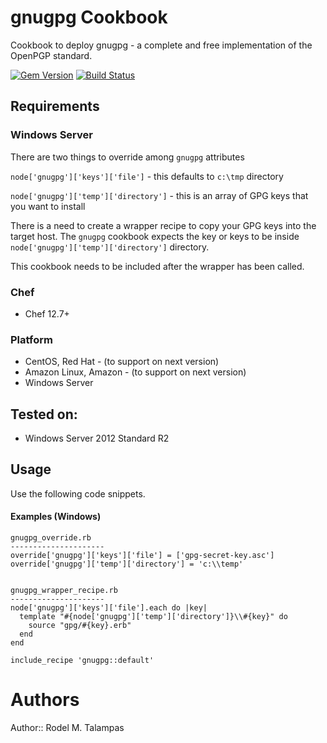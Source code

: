 # gnugpg Cookbook
Cookbook to deploy gnugpg - a complete and free implementation of the OpenPGP standard. 

[![Gem Version](https://badge.fury.io/rb/kitchen-vagrant.svg)](http://badge.fury.io/rb/kitchen-vagrant)
[![Build Status](https://travis-ci.org/rodel-talampas/gnugpg.svg?branch=master)](https://travis-ci.org/rodel-talampas/gnugpg)

## Requirements

### Windows Server

There are two things to override among `gnugpg` attributes

`node['gnugpg']['keys']['file']` - this defaults to `c:\tmp` directory

`node['gnugpg']['temp']['directory']` - this is an array of GPG keys that you want to install

There is a need to create a wrapper recipe to copy your GPG keys into the target host. The `gnugpg` cookbook expects the key or keys to be inside `node['gnugpg']['temp']['directory']` directory.

This cookbook needs to be included after the wrapper has been called. 

### Chef

- Chef 12.7+

### Platform

- CentOS, Red Hat - (to support on next version)    
- Amazon Linux, Amazon - (to support on next version)
- Windows Server

## Tested on:

- Windows Server 2012 Standard R2

## Usage

Use the following code snippets.

#### Examples (Windows)
```
gnugpg_override.rb
---------------------
override['gnugpg']['keys']['file'] = ['gpg-secret-key.asc']
override['gnugpg']['temp']['directory'] = 'c:\\temp'


gnugpg_wrapper_recipe.rb
---------------------
node['gnugpg']['keys']['file'].each do |key|
  template "#{node['gnugpg']['temp']['directory']}\\#{key}" do
    source "gpg/#{key}.erb"
  end
end

include_recipe 'gnugpg::default'
```

# Authors
Author:: Rodel M. Talampas
